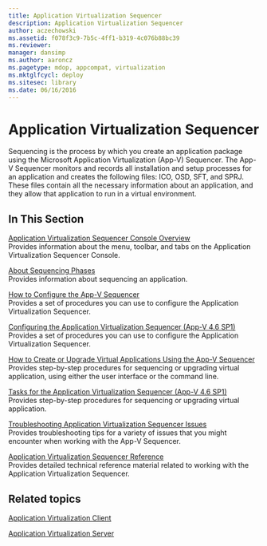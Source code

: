 ```yaml
---
title: Application Virtualization Sequencer
description: Application Virtualization Sequencer
author: aczechowski
ms.assetid: f078f3c9-7b5c-4ff1-b319-4c076b88bc39
ms.reviewer: 
manager: dansimp
ms.author: aaroncz
ms.pagetype: mdop, appcompat, virtualization
ms.mktglfcycl: deploy
ms.sitesec: library
ms.date: 06/16/2016
---
```



# Application Virtualization Sequencer


Sequencing is the process by which you create an application package using the Microsoft Application Virtualization (App-V) Sequencer. The App-V Sequencer monitors and records all installation and setup processes for an application and creates the following files: ICO, OSD, SFT, and SPRJ. These files contain all the necessary information about an application, and they allow that application to run in a virtual environment.

## In This Section


<a href="" id="application-virtualization-sequencer-console-overview"></a>[Application Virtualization Sequencer Console Overview](application-virtualization-sequencer-console-overview.md)  
Provides information about the menu, toolbar, and tabs on the Application Virtualization Sequencer Console.

<a href="" id="about-sequencing-phases"></a>[About Sequencing Phases](about-sequencing-phases.md)  
Provides information about sequencing an application.

<a href="" id="how-to-configure-the-app-v-sequencer"></a>[How to Configure the App-V Sequencer](how-to-configure-the-app-v-sequencer.md)  
Provides a set of procedures you can use to configure the Application Virtualization Sequencer.

<a href="" id="configuring-the-application-virtualization-sequencer--app-v-4-6-sp1-"></a>[Configuring the Application Virtualization Sequencer (App-V 4.6 SP1)](configuring-the-application-virtualization-sequencer--app-v-46-sp1-.md)  
Provides a set of procedures you can use to configure the Application Virtualization Sequencer.

<a href="" id="how-to-create-or-upgrade-virtual-applications-using--the-app-v-sequencer"></a>[How to Create or Upgrade Virtual Applications Using the App-V Sequencer](how-to-create-or-upgrade-virtual-applications-using--the-app-v-sequencer.md)  
Provides step-by-step procedures for sequencing or upgrading virtual application, using either the user interface or the command line.

<a href="" id="tasks-for-the-application-virtualization-sequencer--app-v-4-6-sp1-"></a>[Tasks for the Application Virtualization Sequencer (App-V 4.6 SP1)](tasks-for-the-application-virtualization-sequencer--app-v-46-sp1-.md)  
Provides step-by-step procedures for sequencing or upgrading virtual application.

<a href="" id="troubleshooting-application-virtualization-sequencer-issues"></a>[Troubleshooting Application Virtualization Sequencer Issues](troubleshooting-application-virtualization-sequencer-issues.md)  
Provides troubleshooting tips for a variety of issues that you might encounter when working with the App-V Sequencer.

<a href="" id="application-virtualization-sequencer-reference"></a>[Application Virtualization Sequencer Reference](application-virtualization-sequencer-reference.md)  
Provides detailed technical reference material related to working with the Application Virtualization Sequencer.

## Related topics


[Application Virtualization Client](application-virtualization-client.md)

[Application Virtualization Server](application-virtualization-server.md)

 

 





